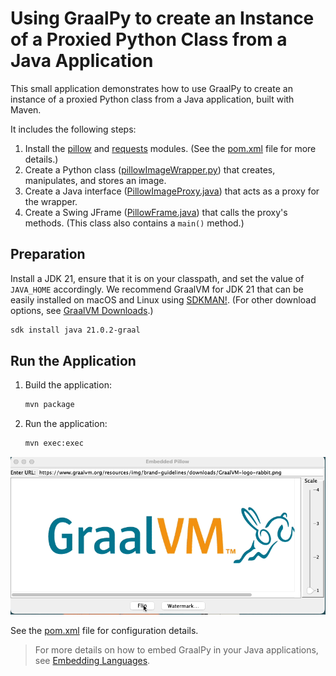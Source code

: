 # Using GraalPy to create an Instance of a Proxied Python Class from a Java Application 

This small application demonstrates how to use GraalPy to create an instance of a proxied Python class from a Java application, built with Maven.

It includes the following steps:
1. Install the [pillow](https://pillow.readthedocs.io/en/stable/) and [requests](https://pypi.org/project/requests/) modules. (See the [pom.xml](./pom.xml) file for more details.)
2. Create a Python class ([pillowImageWrapper.py](src/main/resources/vfs/proj/pillowImageWrapper.py)) that creates, manipulates, and stores an image.
3. Create a Java interface ([PillowImageProxy.java](src/main/java/com/oracle/example/graalpy/PillowImageProxy.java)) that acts as a proxy for the wrapper.
4. Create a Swing JFrame ([PillowFrame.java](src/main/java/com/oracle/example/graalpy/PillowFrame.java)) that calls the proxy's methods. (This class also contains a `main()` method.)

## Preparation

Install a JDK 21, ensure that it is on your classpath, and set the value of `JAVA_HOME` accordingly.
We recommend GraalVM for JDK 21 that can be easily installed on macOS and Linux using [SDKMAN!](https://sdkman.io/). (For other download options, see [GraalVM Downloads](https://www.graalvm.org/downloads/).)
```bash
sdk install java 21.0.2-graal
```

## Run the Application

1. Build the application:
    ```bash
    mvn package
    ```
2. Run the application:
    ```bash
    mvn exec:exec
    ```

![Embedded Pillow Java Application](Embedded%20Pillow.gif)

See the [pom.xml](./pom.xml) file for configuration details.

> For more details on how to embed GraalPy in your Java applications, see [Embedding Languages](https://www.graalvm.org/latest/reference-manual/embed-languages/).